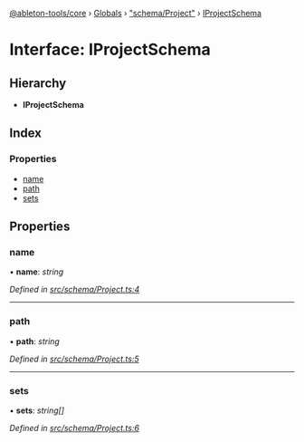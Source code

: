 [@ableton-tools/core](../README.md) › [Globals](../globals.md) › ["schema/Project"](../modules/_schema_project_.md) › [IProjectSchema](_schema_project_.iprojectschema.md)

# Interface: IProjectSchema

## Hierarchy

* **IProjectSchema**

## Index

### Properties

* [name](_schema_project_.iprojectschema.md#name)
* [path](_schema_project_.iprojectschema.md#path)
* [sets](_schema_project_.iprojectschema.md#sets)

## Properties

###  name

• **name**: *string*

*Defined in [src/schema/Project.ts:4](https://github.com/janbiasi/ableton-tools/blob/d96cf3a/packages/core/src/schema/Project.ts#L4)*

___

###  path

• **path**: *string*

*Defined in [src/schema/Project.ts:5](https://github.com/janbiasi/ableton-tools/blob/d96cf3a/packages/core/src/schema/Project.ts#L5)*

___

###  sets

• **sets**: *string[]*

*Defined in [src/schema/Project.ts:6](https://github.com/janbiasi/ableton-tools/blob/d96cf3a/packages/core/src/schema/Project.ts#L6)*
